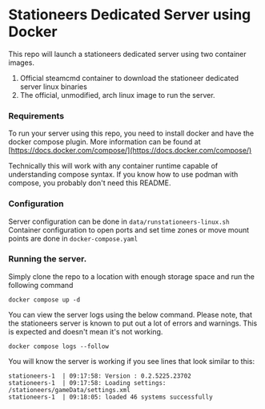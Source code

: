 # Stationeers Dedicated Server using Docker

This repo will launch a stationeers dedicated server using two container images.
1. Official steamcmd container to download the stationeer dedicated server linux binaries
2. The official, unmodified, arch linux image to run the server.

### Requirements
To run your server using this repo, you need to install docker and have the docker compose plugin. 
More information can be found at [https://docs.docker.com/compose/](https://docs.docker.com/compose/)

Technically this will work with any container runtime capable of understanding compose syntax. If you know how to use podman with compose, you probably don't need this README.

### Configuration
Server configuration can be done in `data/runstationeers-linux.sh`
Container configuration to open ports and set time zones or move mount points are done in `docker-compose.yaml`
 
### Running the server. 
Simply clone the repo to a location with enough storage space and run the following command

`docker compose up -d`

You can view the server logs using the below command. Please note, that the stationeers server is known to put out a lot of errors and warnings. This is expected and doesn't mean it's not working. 

`docker compose logs --follow`

You will know the server is working if you see lines that look similar to this:
```
stationeers-1  | 09:17:58: Version : 0.2.5225.23702
stationeers-1  | 09:17:58: Loading settings: /stationeers/gameData/settings.xml
stationeers-1  | 09:18:05: loaded 46 systems successfully
```


